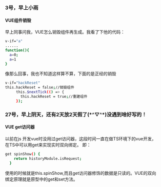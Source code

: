 <h3>3号，早上小雨</h3>
<h4>VUE组件销毁</h4>
早上同事问我，VUE怎么销毁组件再生成。我看了下他的代码：

```bash
v-if="a"
......
function(){
  a=0;
  a=1
}
```
像那么回事，我也不知道这样算不算，下面的是正经的销毁

```bash
v-if="hackReset"
this.hackReset = false;//销毁组件
     this.$nextTick(() => {
       this.hackReset = true;//重建组件
     });
```

<h3>27号，早上阴天，还有2天放2天假了(*^▽^*)没遇到啥好写的！</h3>
<h4>VUE get访问器</h4>
以前在js 开发vue时没用过get访问器，这段时间一直在做TS环境下的vue开发，在TS中可以用get来实现实时双向绑定。
即：

```bash
get spinShow() {
    return historyModule.isRequest;
  }
```
使用的时候就是this.spinShow,而且get访问器修饰的数据是只读的。VUE的双向绑定原理就是原型中的get和set方法。
